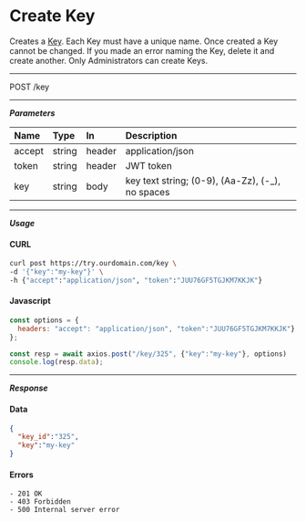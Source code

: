 # Create Key

Creates a [Key](../server/keys.md?id=Keys). Each Key must have a unique name. Once created a Key cannot be changed. If you made an error naming the Key, delete it and create another. Only Administrators can create Keys.

---

<span class="method delete">POST</span> /key

---

***Parameters***

| Name        | Type    | In     | Description |
| :---        | :---    | :---   | :--- |
| accept      | string  | header | application/json |
| token       | string  | header | JWT token |
| key         | string  | body   | key text string; (0-9), (Aa-Zz), (-_), no spaces |

---

***Usage***
<!-- tabs:start -->

#### **CURL**

```bash
curl post https://try.ourdomain.com/key \
-d '{"key":"my-key"}' \
-h {"accept":"application/json", "token":"JUU76GF5TGJKM7KKJK"}
```

#### **Javascript**

```javascript
const options = {
  headers: "accept": "application/json", "token":"JUU76GF5TGJKM7KKJK"}
};

const resp = await axios.post("/key/325", {"key":"my-key"}, options)
console.log(resp.data);
  ```
<!-- tabs:end -->

---

***Response***
<!-- tabs:start -->
#### **Data**

```json
{
  "key_id":"325",
  "key":"my-key"
}
```

#### **Errors**

```text
- 201 OK
- 403 Forbidden
- 500 Internal server error
```

<!-- tabs:end -->